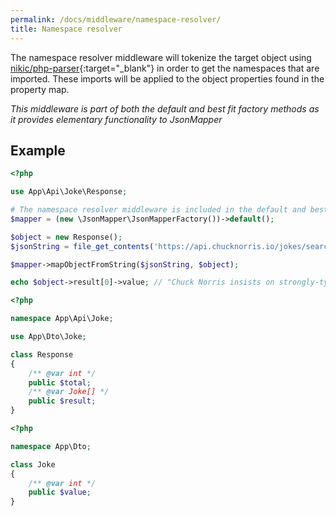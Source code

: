 ```yaml
---
permalink: /docs/middleware/namespace-resolver/  
title: Namespace resolver  
---
```


The namespace resolver middleware will tokenize the target object using [nikic/php-parser](https://github.com/nikic/PHP-Parser){:target="_blank"}
in order to get the namespaces that are imported.  These imports will be applied to the object properties found in the property map. 

_This middleware is part of both the default and best fit factory methods as it provides elementary functionality to JsonMapper_ 

## Example
```php
<?php

use App\Api\Joke\Response;

# The namespace resolver middleware is included in the default and best fit of JsonMapper.
$mapper = (new \JsonMapper\JsonMapperFactory())->default();

$object = new Response();
$jsonString = file_get_contents('https://api.chucknorris.io/jokes/search?query=programming');

$mapper->mapObjectFromString($jsonString, $object);

echo $object->result[0]->value; // "Chuck Norris insists on strongly-typed programming languages."
```

```php
<?php

namespace App\Api\Joke;

use App\Dto\Joke;

class Response
{
    /** @var int */
    public $total;
    /** @var Joke[] */
    public $result;
}
```

```php
<?php

namespace App\Dto;

class Joke
{
    /** @var int */
    public $value;
}
```